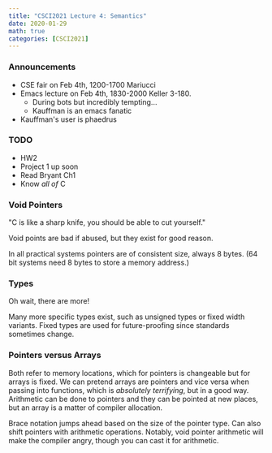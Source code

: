 ```yaml
---
title: "CSCI2021 Lecture 4: Semantics"
date: 2020-01-29
math: true 
categories: [CSCI2021]
---
```


### Announcements

- CSE fair on Feb 4th, 1200-1700 Mariucci
- Emacs lecture on Feb 4th, 1830-2000 Keller 3-180.
    - During bots but incredibly tempting...
    - Kauffman is an emacs fanatic
- Kauffman's user is phaedrus

### TODO

- HW2 
- Project 1 up soon
- Read Bryant Ch1
- Know *all of* C

### Void Pointers

"C is like a sharp knife, you should be able to cut yourself."

Void points are bad if abused, but they exist for good reason.

In all practical systems pointers are of consistent size, always 8 bytes. (64 bit systems need 8 bytes to store a memory address.)

### Types

Oh wait, there are more!

Many more specific types exist, such as unsigned types or fixed width variants. Fixed types are used for future-proofing since standards sometimes change.

### Pointers versus Arrays

Both refer to memory locations, which for pointers is changeable but for arrays is fixed. We can pretend arrays are pointers and vice versa when passing into functions, which is *absolutely terrifying*, but in a good way. Arithmetic can be done to pointers and they can be pointed at new places, but an array is a matter of compiler allocation.

Brace notation jumps ahead based on the size of the pointer type. Can also shift pointers with arithmetic operations. Notably, void pointer arithmetic will make the compiler angry, though you can cast it for arithmetic.